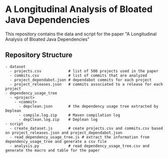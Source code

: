 # A Longitudinal Analysis of Bloated Java Dependencies

This repository contains the data and script for the paper "A Longitudinal Analysis of Bloated Java Dependencies"

## Repository Structure

```
- dataset
  - projects.csv            # list of 500 projects used in the paper
  - commits.csv             # list of commits that are analyzed
  - project_dependabot.json # dependabot commits for each project
  - project_releases.json   # commits associated to a release for each project
- dependency_usage_tree
  - <project>
    - <commit>
      - depclean.json       # the dependency usage tree extracted by Deplean
      - compile.log.zip     # Maven compilation log
      - depClean.log.zip    # Deplean log
- script
  - create_dataset.js       # ceate projects.csv and commits.csv based on project_releases.json and project_dependabot.json
  - read_dependency_usage_tree.js # extract the information from dependency_usage_tree and generate a csv file
  - analysis.py             # read dependency_usage_tree.csv and generate the macro and table for the paper
```

